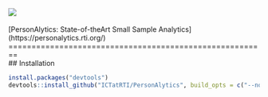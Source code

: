 <img src="http://pact.eastus.cloudapp.azure.com/Content/personalytics-logo.jpg" align="left" />
<br />
<br />
[PersonAlytics: State-of-theArt Small Sample Analytics](https://personalytics.rti.org/)
========================================================

<br />
## Installation

```r
install.packages("devtools")
devtools::install_github("ICTatRTI/PersonAlytics", build_opts = c("--no-resave-data", "--no-manual"), build_vignettes = TRUE)
